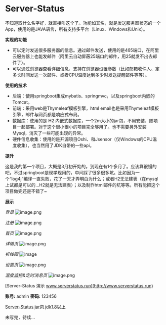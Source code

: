 # Server-Status
不知道取什么名字好，就直接叫这个了。功能如其名，就是发送服务器状态的一个App，使用的是JAVA语言，所有支持多平台（Linux、Windows和Unix）。

**实现的功能**
- 可以定时发送很多服务器的信息。通过邮件发送，使用的是465端口，在阿里云服务器上也能发邮件（阿里云自动屏蔽25端口的邮件，用25就发不出去邮件了）。
- 可以通过浏览器查看详细信息，支持在浏览器设置参数（比如邮箱收件人、定多长时间发送一次邮件、或者CPU温度达到多少时发送提醒邮件等等）。

**使用的技术**
- 后端：使用springboot集成mybatis、springmvc，以及springboot内嵌的Tomcat。
- 前端：采用web是Thymeleaf模板引擎，html email也是采用Thymeleaf模板引擎，邮件与网页都是响应式布局。
- 数据库：使用的是 H2 内嵌式数据库，一个2m大小的jar包，不用安装，随项目一起部署。对于这个很小很小的项目完全够用了。也不需要另外安装Mysql，消灭了一些可能出现的异常。
- 硬件信息收集：使用的是开源项目Oshi、和Jsensor（仅Windows的CPU温度收集），也当然用了JDK自带的一些api。

**提升**

这是我的第一个项目，大概是3月初开始的，到现在有1个多月了。应该算很慢的吧，不过springboot是现学现用的，中间踩了很多很多坑。比如因为一个“log4j”编译一直失败，花了一天才弄明白为什么；或者H2无法建表（在mysql上试都是可以的...H2就是无法建表）；以及制作html邮件的坑等等。所有能把这个项目做完还是不错了~

**展示**

*登录*
![image.png](http://www.xieetian.cn/upload/2020/4/image-947a3c41d76e46bfa649fcd26b5de693.png)

*注册*
![image.png](http://www.xieetian.cn/upload/2020/4/image-63ea94ef05d645418ce75170691b36d9.png)

*首页*
![image.png](http://www.xieetian.cn/upload/2020/4/image-a12c8b4010a847e9a3928f0da39007b8.png)

*详情页*
![image.png](http://www.xieetian.cn/upload/2020/4/image-f7d37d9979884ec1851b78c0b0dc75e7.png)

*折线图*
![image](http://www.xieetian.cn/upload/2020/4/image-26685c22440f41c6b4cf074663e77966.png)

*设置页*
![image.png](http://www.xieetian.cn/upload/2020/4/image-a11c1d8811b741a0ae07f0085d635278.png)

*温度监控&定时消息页*
![image.png](http://www.xieetian.cn/upload/2020/4/image-0992a669a187489487579522ffde6ccf.png)

[Server-Status 演示 www.serverstatus.run](http://www.serverstatus.run)

**账号:**   admin
**密码:**  123456

[Server-Status jar包 jdk1.8以上](http://www.xieetian.cn/upload/2020/4/server-status-87707eb3c79e4228b15556b378963e5a.jar)

未写完，待续...
